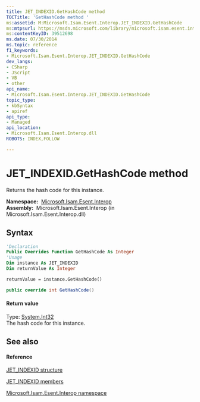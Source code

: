 ```yaml
---
title: JET_INDEXID.GetHashCode method 
TOCTitle: 'GetHashCode method '
ms:assetid: M:Microsoft.Isam.Esent.Interop.JET_INDEXID.GetHashCode
ms:mtpsurl: https://msdn.microsoft.com/library/microsoft.isam.esent.interop.jet_indexid.gethashcode(v=EXCHG.10)
ms:contentKeyID: 39512698
ms.date: 07/30/2014
ms.topic: reference
f1_keywords:
- Microsoft.Isam.Esent.Interop.JET_INDEXID.GetHashCode
dev_langs:
- CSharp
- JScript
- VB
- other
api_name: 
- Microsoft.Isam.Esent.Interop.JET_INDEXID.GetHashCode
topic_type: 
- kbSyntax
- apiref
api_type: 
- Managed
api_location: 
- Microsoft.Isam.Esent.Interop.dll
ROBOTS: INDEX,FOLLOW

---
```


# JET_INDEXID.GetHashCode method

Returns the hash code for this instance.

**Namespace:**  [Microsoft.Isam.Esent.Interop](./microsoft.isam.esent.interop-namespace.md)  
**Assembly:**  Microsoft.Isam.Esent.Interop (in Microsoft.Isam.Esent.Interop.dll)

## Syntax

``` vb
'Declaration
Public Overrides Function GetHashCode As Integer
'Usage
Dim instance As JET_INDEXID
Dim returnValue As Integer

returnValue = instance.GetHashCode()
```

``` csharp
public override int GetHashCode()
```

#### Return value

Type: [System.Int32](/dotnet/api/system.int32)  
The hash code for this instance.  

## See also

#### Reference

[JET_INDEXID structure](./jet-indexid-structure2.md)

[JET_INDEXID members](./jet-indexid-members.md)

[Microsoft.Isam.Esent.Interop namespace](./microsoft.isam.esent.interop-namespace.md)